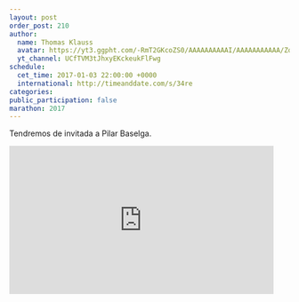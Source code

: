 ```yaml
---
layout: post
order_post: 210
author:
  name: Thomas Klauss
  avatar: https://yt3.ggpht.com/-RmT2GKcoZS0/AAAAAAAAAAI/AAAAAAAAAAA/Zqd0OElb99Q/s88-c-k-no/photo.jpg
  yt_channel: UCfTVM3tJhxyEKckeukFlFwg
schedule:
  cet_time: 2017-01-03 22:00:00 +0000
  international: http://timeanddate.com/s/34re
categories:
public_participation: false
marathon: 2017
---
```

Tendremos de invitada a Pilar Baselga.

> <div class="cd-youtube">
>   <div class="g-ytsubscribe" data-channelid="UC-r3_h3ntVUPUeO8rlDPryw" data-layout="full" data-count="hidden"></div>
> </div>

<iframe width="475" height="267" src="https://www.youtube.com/embed/cSSY61ikBqI" frameborder="0" allowfullscreen></iframe>
